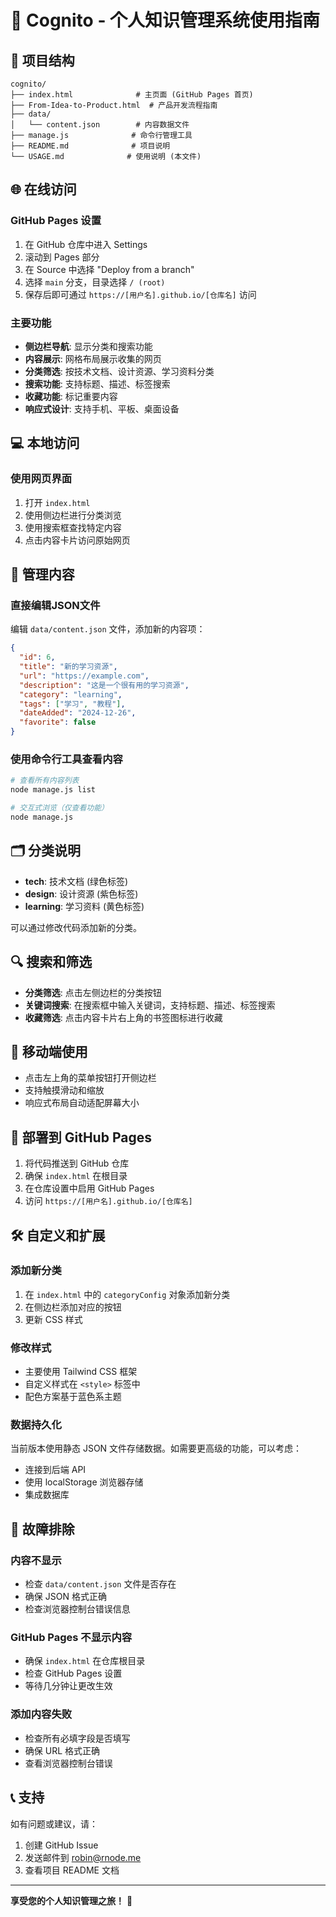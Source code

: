 # 🧠 Cognito - 个人知识管理系统使用指南

## 📁 项目结构
```
cognito/
├── index.html              # 主页面 (GitHub Pages 首页)
├── From-Idea-to-Product.html  # 产品开发流程指南
├── data/
│   └── content.json        # 内容数据文件
├── manage.js              # 命令行管理工具
├── README.md              # 项目说明
└── USAGE.md              # 使用说明 (本文件)
```

## 🌐 在线访问

### GitHub Pages 设置
1. 在 GitHub 仓库中进入 Settings
2. 滚动到 Pages 部分
3. 在 Source 中选择 "Deploy from a branch"
4. 选择 `main` 分支，目录选择 `/ (root)`
5. 保存后即可通过 `https://[用户名].github.io/[仓库名]` 访问

### 主要功能
- **侧边栏导航**: 显示分类和搜索功能
- **内容展示**: 网格布局展示收集的网页
- **分类筛选**: 按技术文档、设计资源、学习资料分类
- **搜索功能**: 支持标题、描述、标签搜索
- **收藏功能**: 标记重要内容
- **响应式设计**: 支持手机、平板、桌面设备

## 💻 本地访问

### 使用网页界面
1. 打开 `index.html` 
2. 使用侧边栏进行分类浏览
3. 使用搜索框查找特定内容
4. 点击内容卡片访问原始网页

## 📝 管理内容

### 直接编辑JSON文件
编辑 `data/content.json` 文件，添加新的内容项：

```json
{
  "id": 6,
  "title": "新的学习资源",
  "url": "https://example.com",
  "description": "这是一个很有用的学习资源",
  "category": "learning",
  "tags": ["学习", "教程"],
  "dateAdded": "2024-12-26",
  "favorite": false
}
```

### 使用命令行工具查看内容

```bash
# 查看所有内容列表
node manage.js list

# 交互式浏览（仅查看功能）
node manage.js
```

## 🗂️ 分类说明

- **tech**: 技术文档 (绿色标签)
- **design**: 设计资源 (紫色标签)  
- **learning**: 学习资料 (黄色标签)

可以通过修改代码添加新的分类。

## 🔍 搜索和筛选

- **分类筛选**: 点击左侧边栏的分类按钮
- **关键词搜索**: 在搜索框中输入关键词，支持标题、描述、标签搜索
- **收藏筛选**: 点击内容卡片右上角的书签图标进行收藏

## 📱 移动端使用

- 点击左上角的菜单按钮打开侧边栏
- 支持触摸滑动和缩放
- 响应式布局自动适配屏幕大小

## 🚀 部署到 GitHub Pages

1. 将代码推送到 GitHub 仓库
2. 确保 `index.html` 在根目录
3. 在仓库设置中启用 GitHub Pages
4. 访问 `https://[用户名].github.io/[仓库名]`

## 🛠️ 自定义和扩展

### 添加新分类
1. 在 `index.html` 中的 `categoryConfig` 对象添加新分类
2. 在侧边栏添加对应的按钮
3. 更新 CSS 样式

### 修改样式
- 主要使用 Tailwind CSS 框架
- 自定义样式在 `<style>` 标签中
- 配色方案基于蓝色系主题

### 数据持久化
当前版本使用静态 JSON 文件存储数据。如需要更高级的功能，可以考虑：
- 连接到后端 API
- 使用 localStorage 浏览器存储
- 集成数据库

## 🔧 故障排除

### 内容不显示
- 检查 `data/content.json` 文件是否存在
- 确保 JSON 格式正确
- 检查浏览器控制台错误信息

### GitHub Pages 不显示内容
- 确保 `index.html` 在仓库根目录
- 检查 GitHub Pages 设置
- 等待几分钟让更改生效

### 添加内容失败
- 检查所有必填字段是否填写
- 确保 URL 格式正确
- 查看浏览器控制台错误

## 📞 支持

如有问题或建议，请：
1. 创建 GitHub Issue
2. 发送邮件到 robin@rnode.me
3. 查看项目 README 文档

---

**享受您的个人知识管理之旅！** 🎉
